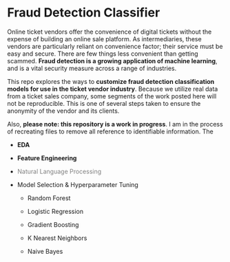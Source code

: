 # Fraud Detection Classifier

Online ticket vendors offer the convenience of digital tickets without the expense of building an online sale platform. As intermediaries, these vendors are particularly reliant on convenience factor; their service must be easy and secure. There are few things less convenient than getting scammed. **Fraud detection is a growing application of machine learning**, and is a vital security measure across a range of industries.

This repo explores the ways to **customize fraud detection classification models for use in the ticket vendor industry**. Because we utilize real data from a ticket sales company, some segments of the work posted here will not be reproducible. This is one of several steps taken to ensure the anonymity of the vendor and its clients. 

Also, **please note: this repository is a work in progress**. I am in the process of recreating files to remove all reference to identifiable information. The 

* **EDA**
* **Feature Engineering**

* <span style="color:grey"> Natural Language Processing </span>
* Model Selection & Hyperparameter Tuning
    * Random Forest
    * Logistic Regression
    * Gradient Boosting

    * K Nearest Neighbors
    * Naive Bayes
